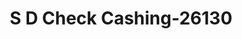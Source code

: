 ---
f_zip-code: 63026
f_state-code: MO
title: S D Check Cashing-26130
f_phone: 636-326-6464
f_city-only: Fenton
f_address: 978 South Highway Drive Fenton
f_location-unique-id: '26130'
slug: s-d-check-cashing-26130
updated-on: '2024-05-30T13:46:58.046Z'
created-on: '2024-05-30T13:36:59.803Z'
published-on: '2024-05-30T13:54:32.469Z'
f_city-state: cms/city/fenton-mo.md
f_company: cms/company/s-d-check-cashing.md
f_state: cms/state/missouri.md
layout: '[payday-loan].html'
tags: payday-loan
---